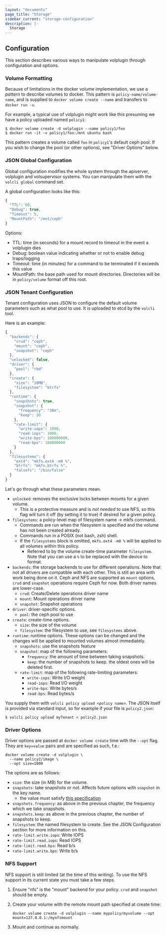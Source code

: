 ```yaml
---
layout: "documents"
page_title: "Storage"
sidebar_current: "storage-configuration"
description: |-
  Storage
---
```


## Configuration

This section describes various ways to manipulate volplugin through
configuration and options.

### Volume Formatting

Because of limitations in the docker volume implementation, we use a *pattern*
to describe volumes to docker. This pattern is `policy-name/volume-name`, and
is supplied to `docker volume create --name` and transfers to `docker run -v`.

For example, a typical use of volplugin might work like this presuming we have
a policy uploaded named `policy1`:

```
$ docker volume create -d volplugin --name policy1/foo
$ docker run -it -v policy1/foo:/mnt ubuntu bash
```

This pattern creates a volume called `foo` in `policy1`'s default ceph pool. If
you wish to change the pool (or other options), see "Driver Options" below.

### JSON Global Configuration

Global configuration modifies the whole system through the apiserver, volplugin
and volsupervisor systems. You can manipulate them with the `volcli global`
command set.

A global configuration looks like this:

```javascript
{
  "TTL": 60,
  "Debug": true,
  "Timeout": 5,
  "MountPath": "/mnt/ceph"
}
```

Options:

* TTL: time (in seconds) for a mount record to timeout in the event a volplugin dies
* Debug: boolean value indicating whether or not to enable debug traps/logging
* Timeout: time (in minutes) for a command to be terminated if it exceeds this value
* MountPath: the base path used for mount directories. Directories will be in
  `policy/volume` format off this root.

### JSON Tenant Configuration

Tenant configuration uses JSON to configure the default volume parameters such
as what pool to use. It is uploaded to etcd by the `volcli` tool.

Here is an example:

```javascript
{
  "backends": {
    "crud": "ceph",
    "mount": "ceph",
    "snapshot": "ceph"
  },
  "unlocked": false,
  "driver": {
    "pool": "rbd"
  },
  "create": {
    "size": "10MB",
    "filesystem": "btrfs"
  },
  "runtime": {
    "snapshots": true,
    "snapshot": {
      "frequency": "30m",
      "keep": 20
    },
    "rate-limit": {
      "write-iops": 1000,
      "read-iops": 1000,
      "write-bps": 100000000,
      "read-bps": 100000000
    }
  },
  "filesystems": {
    "ext4": "mkfs.ext4 -m0 %",
    "btrfs": "mkfs.btrfs %",
    "falsefs": "/bin/false"
  }
}
```

Let's go through what these parameters mean.

* `unlocked`: removes the exclusive locks between mounts for a given volume.
  * This is a protective measure and is *not needed* to use NFS, so this flag
    will turn it off (by setting it to true) if desired for a given policy.
* `filesystems`: a policy-level map of filesystem name -> mkfs command.
  * Commands are run when the filesystem is specified and the volume has not
    been created already.
  * Commands run in a POSIX (not bash, zsh) shell.
  * If the `filesystems` block is omitted, `mkfs.ext4 -m0 %` will be applied to
    all volumes within this policy.
	* Referred to by the volume create-time parameter `filesystem`. Note that you
	  can use a `%` to be replaced with the device to format.
* `backends`: the storage backends to use for different operations. Note that
  not all drivers are compatible with each other. This is still an area with
  work being done on it. Ceph and NFS are supported as `mount` options, `crud`
  and `snapshot` operations require Ceph for now. Both driver names are lower-case.
  * `crud`: Create/Delete operations driver name
  * `mount`: Mount operations driver name
  * `snapshot`: Snapshot operations
* `driver`: driver-specific options.
	* `pool`: the ceph pool to use
* `create`: create-time options.
	* `size`: the size of the volume
  * `filesystem`: the filesystem to use, see `filesystems` above.
* `runtime`: runtime options. These options can be changed and the changes will
  be applied to mounted volumes almost immediately.
  * `snapshots`: use the snapshots feature
  * `snapshot`: map of the following parameters:
    * `frequency`: the amount of time between taking snapshots.
    * `keep`: the number of snapshots to keep. the oldest ones will be deleted first.
  * `rate-limit`: map of the following rate-limiting parameters:
    * `write-iops`: Write I/O weight
    * `read-iops`: Read I/O weight
    * `write-bps`: Write bytes/s
    * `read-bps`: Read bytes/s

You supply them with `volcli policy upload <policy name>`. The JSON itself is
provided via standard input, so for example if your file is `policy2.json`:

```
$ volcli policy upload myTenant < policy2.json
```

### Driver Options

Driver options are passed at `docker volume create` time with the `--opt` flag.
They are `key=value` pairs and are specified as such, f.e.:

```
docker volume create -d volplugin \
  --name policy2/image \
  --opt size=1000
```

The options are as follows:

* `size`: the size (in MB) for the volume.
* `snapshots`: take snapshots or not. Affects future options with `snapshot` in the key name.
  * the value must satisfy [this specification](https://golang.org/pkg/strconv/#ParseBool)
* `snapshots.frequency`: as above in the previous chapter, the frequency which we
  take snapshots.
* `snapshots.keep`: as above in the previous chapter, the number of snapshots to keep.
* `filesystem`: the named filesystem to create. See the JSON Configuration
  section for more information on this.
* `rate-limit.write.iops`: Write IOPS
* `rate-limit.read.iops`: Read IOPS
* `rate-limit.read.bps`: Read b/s
* `rate-limit.write.bps`: Write b/s

### NFS Support

NFS support is still limited (at the time of this writing). To use the NFS
support in its current state you must take a few steps.

1. Ensure "nfs" is the "mount" backend for your policy. `crud` and `snapshot`
should be empty.
2. Create your volume with the remote mount path specified at create time:

    ```
    docker volume create -d volplugin --name mypolicy/myvolume --opt mount=127.0.0.1:/mynfsmount
    ```

3. Mount and continue as normally.
